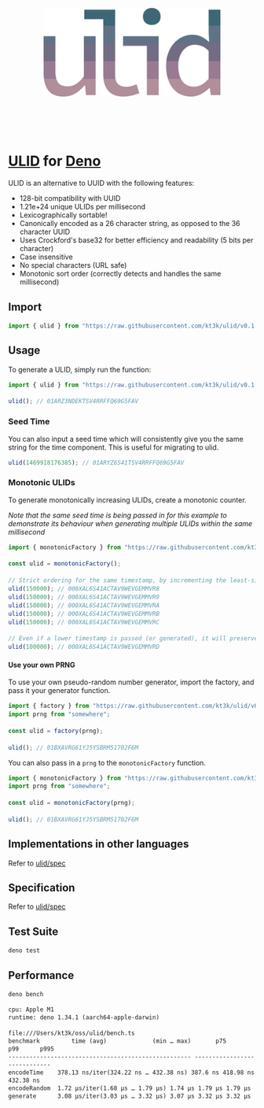 <h1 align="center">
	<br>
	<br>
	<img width="360" src="logo.png" alt="ulid">
	<br>
	<br>
	<br>
</h1>

# [ULID](https://github.com/ulid/spec) for [Deno](https://deno.com/runtime)

ULID is an alternative to UUID with the following features:

- 128-bit compatibility with UUID
- 1.21e+24 unique ULIDs per millisecond
- Lexicographically sortable!
- Canonically encoded as a 26 character string, as opposed to the 36 character
  UUID
- Uses Crockford's base32 for better efficiency and readability (5 bits per
  character)
- Case insensitive
- No special characters (URL safe)
- Monotonic sort order (correctly detects and handles the same millisecond)

## Import

```js
import { ulid } from "https://raw.githubusercontent.com/kt3k/ulid/v0.1.0/mod.ts";
```

## Usage

To generate a ULID, simply run the function:

```js
import { ulid } from "https://raw.githubusercontent.com/kt3k/ulid/v0.1.0/mod.ts";

ulid(); // 01ARZ3NDEKTSV4RRFFQ69G5FAV
```

### Seed Time

You can also input a seed time which will consistently give you the same string
for the time component. This is useful for migrating to ulid.

```js
ulid(1469918176385); // 01ARYZ6S41TSV4RRFFQ69G5FAV
```

### Monotonic ULIDs

To generate monotonically increasing ULIDs, create a monotonic counter.

_Note that the same seed time is being passed in for this example to demonstrate
its behaviour when generating multiple ULIDs within the same millisecond_

```js
import { monotonicFactory } from "https://raw.githubusercontent.com/kt3k/ulid/v0.1.0/mod.ts";

const ulid = monotonicFactory();

// Strict ordering for the same timestamp, by incrementing the least-significant random bit by 1
ulid(150000); // 000XAL6S41ACTAV9WEVGEMMVR8
ulid(150000); // 000XAL6S41ACTAV9WEVGEMMVR9
ulid(150000); // 000XAL6S41ACTAV9WEVGEMMVRA
ulid(150000); // 000XAL6S41ACTAV9WEVGEMMVRB
ulid(150000); // 000XAL6S41ACTAV9WEVGEMMVRC

// Even if a lower timestamp is passed (or generated), it will preserve sort order
ulid(100000); // 000XAL6S41ACTAV9WEVGEMMVRD
```

#### Use your own PRNG

To use your own pseudo-random number generator, import the factory, and pass it
your generator function.

```js
import { factory } from "https://raw.githubusercontent.com/kt3k/ulid/v0.1.0/mod.ts";
import prng from "somewhere";

const ulid = factory(prng);

ulid(); // 01BXAVRG61YJ5YSBRM51702F6M
```

You can also pass in a `prng` to the `monotonicFactory` function.

```js
import { monotonicFactory } from "https://raw.githubusercontent.com/kt3k/ulid/v0.1.0/mod.ts";
import prng from "somewhere";

const ulid = monotonicFactory(prng);

ulid(); // 01BXAVRG61YJ5YSBRM51702F6M
```

## Implementations in other languages

Refer to [ulid/spec](https://github.com/ulid/spec)

## Specification

Refer to [ulid/spec](https://github.com/ulid/spec)

## Test Suite

```sh
deno test
```

## Performance

```sh
deno bench
```

```
cpu: Apple M1
runtime: deno 1.34.1 (aarch64-apple-darwin)

file:///Users/kt3k/oss/ulid/bench.ts
benchmark         time (avg)             (min … max)       p75       p99      p995
---------------------------------------------------- -----------------------------
encodeTime    378.13 ns/iter(324.22 ns … 432.38 ns) 387.6 ns 418.98 ns 432.38 ns
encodeRandom  1.72 µs/iter(1.68 µs … 1.79 µs) 1.74 µs 1.79 µs 1.79 µs
generate      3.08 µs/iter(3.03 µs … 3.32 µs) 3.07 µs 3.32 µs 3.32 µs
```
